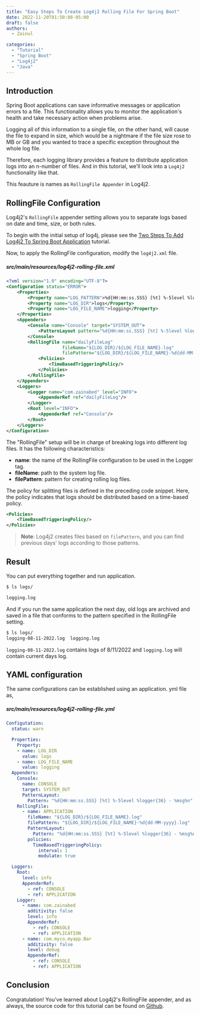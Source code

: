```yaml
---
title: "Easy Steps To Create Log4j2 Rolling File For Spring Boot"
date: 2022-11-20T01:50:08-05:00
draft: false
authors:
  - Zainul

categories: 
  - "Tutorial"
  - "Spring Boot"
  - "Log4j2"
  - "Java"
---
```


## Introduction
Spring Boot applications can save informative messages or application errors to a file. This functionality allows you to monitor the application's health and take necessary action when problems arise.

Logging all of this information to a single file, on the other hand, will cause the file to expand in size, which would be a nightmare if the file size rose to MB or GB and you wanted to trace a specific exception throughout the whole log file.

Therefore, each logging library provides a feature to distribute application logs into an n-number of files.
And in this tutorial, we'll look into a `Log4j2` functionality like that.

This feauture is names as `RollingFile Appender` in Log4j2.
## RollingFile Configuration

Log4j2's `RollingFile` appender setting allows you to separate logs based on date and time, size, or both rules.

To begin with the initial setup of log4j, please see the [Two Steps To Add Log4j2 To Spring Boot Application](https://www.zainabed.com/tutorials/spring-boot-log4j2-setup/) tutorial.

Now, to apply the RollingFile configuration, modify the `log4j2.xml` file.

##### src/main/resources/log4j2-rolling-file.xml
```xml
<?xml version="1.0" encoding="UTF-8"?>
<Configuration status="ERROR">
    <Properties>
        <Property name="LOG_PATTERN">%d{HH:mm:ss.SSS} [%t] %-5level %logger{36} - %msg%n"</Property>
        <Property name="LOG_DIR">logs</Property>
        <Property name="LOG_FILE_NAME">logging</Property>
    </Properties>
    <Appenders>
        <Console name="Console" target="SYSTEM_OUT">
            <PatternLayout pattern="%d{HH:mm:ss.SSS} [%t] %-5level %logger{36} - %msg%n"/>
        </Console>
        <RollingFile name="dailyFileLog"
                     fileName="${LOG_DIR}/${LOG_FILE_NAME}.log"
                     filePattern="${LOG_DIR}/${LOG_FILE_NAME}-%d{dd-MM-yyyy}.log">
            <Policies>
                <TimeBasedTriggeringPolicy/>
            </Policies>
        </RollingFile>
    </Appenders>
    <Loggers>
        <Logger name="com.zainabed" level="INFO">
            <AppenderRef ref="dailyFileLog"/>
        </Logger>
        <Root level="INFO">
            <AppenderRef ref="Console"/>
        </Root>
    </Loggers>
</Configuration>
```

The "RollingFile" setup will be in charge of breaking logs into different log files.
It has the following characteristics:

* **name**: the name of the RollingFile configuration to be used in the Logger tag.
* **fileName**: path to the system log file.
* **filePattern**: pattern for creating rolling log files.

The policy for splitting files is defined in the preceding code snippet. Here, the policy indicates that logs should be distributed based on a time-based policy.

```xml
<Policies>
    <TimeBasedTriggeringPolicy/>
</Policies>
```

> **Note**: Log4j2 creates files based on `filePattern`, and you can find previous days' logs according to those patterns.

## Result

You can put everything together and run application.

```bash
$ ls logs/

logging.log

```

And if you run the same application the next day, old logs are archived and saved in a file that conforms to the pattern specified in the RollingFile setting.

```bash
$ ls logs/
logging-08-11-2022.log  logging.log

```
`logging-08-11-2022.log` contains logs of 8/11/2022 and `logging.log` will contain current days log.

## YAML configuration

The same configurations can be established using an application. yml file as,

##### src/main/resources/log4j2-rolling-file.yml
```yaml
Configutation:
  status: warn

  Properties:
    Property:
    - name: LOG_DIR
      value: logs
    - name: LOG_FILE_NAME
      value: logging
  Appenders:
    Console:
      name: CONSOLE
      target: SYSTEM_OUT
      PatternLayout:
        Pattern: "%d{HH:mm:ss.SSS} [%t] %-5level %logger{36} - %msg%n"
    RollingFile:
      - name: APPLICATION
        fileName: "${LOG_DIR}/${LOG_FILE_NAME}.log"
        filePattern: "${LOG_DIR}/${LOG_FILE_NAME}-%d{dd-MM-yyyy}.log"
        PatternLayout:
          Pattern: "%d{HH:mm:ss.SSS} [%t] %-5level %logger{36} - %msg%n"
        policies:
          TimeBasedTriggeringPolicy:
            interval: 1
            modulate: true

  Loggers:
    Root:
      level: info
      AppenderRef:
        - ref: CONSOLE
        - ref: APPLICATION
    Logger:
      - name: com.zainabed
        additivity: false
        level: info
        AppenderRef:
          - ref: CONSOLE
          - ref: APPLICATION
      - name: com.myco.myapp.Bar
        additivity: false
        level: debug
        AppenderRef:
          - ref: CONSOLE
          - ref: APPLICATION
```

## Conclusion

Congratulation! You've learned about Log4j2's RollingFile appender, and as always, the source code for this tutorial can be found on [Github](https://github.com/zainabed/tutorials/tree/master/maven/demo-log4j2).